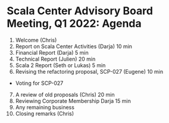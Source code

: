 # Scala Center Advisory Board Meeting, Q1 2022: Agenda

1. Welcome (Chris)
2. Report on Scala Center Activities (Darja) 10 min
3. Financial Report (Darja) 5 min
4. Technical Report (Julien) 20 min
5. Scala 2 Report (Seth or Lukas) 5 min
6. Revising the refactoring proposal, SCP-027 (Eugene) 10 min
  * Voting for SCP-027
7. A review of old proposals (Chris) 20 min
8. Reviewing Corporate Membership Darja 15 min
9. Any remaining business
10. Closing remarks (Chris)
